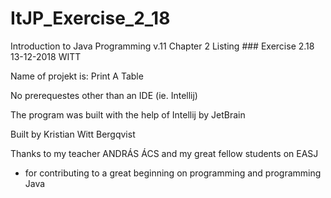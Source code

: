 # ItJP_Exercise_2_18

Introduction to Java Programming v.11 
Chapter 2
Listing ###
Exercise 2.18
13-12-2018
WITT

Name of projekt is: Print A Table

No prerequestes other than an IDE (ie. Intellij)

The program was built with the help of Intellij by JetBrain

Built by Kristian Witt Bergqvist

Thanks to my teacher ANDRÁS ÁCS and my great fellow students on EASJ
- for contributing to a great beginning on programming and programming Java
